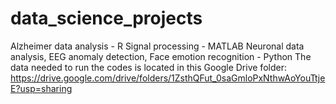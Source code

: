 # data_science_projects
Alzheimer data analysis - R
Signal processing - MATLAB
Neuronal data analysis, EEG anomaly detection, Face emotion recognition - Python
The data needed to run the codes is located in this Google Drive folder: https://drive.google.com/drive/folders/1ZsthQFut_0saGmloPxNthwAoYouTtjeE?usp=sharing
